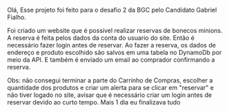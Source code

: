 Olá,
Esse projeto foi feito para o desafio 2 da BGC pelo
Candidato Gabriel Fialho.

Foi criado um website que é possível realizar reservas de bonecos minions.
A reserva é feita pelos dados da conta do usuario do site.
Então é necessário fazer login antes de reservar.
Ao fazer a reserva, os dados de endereço e produto escolhido são salvos em uma tabela no DynamoDb por meio da API.
E também é enviado um email ao comprador confirmando a reserva.


Obs: não consegui terminar a parte do Carrinho de Compras, escolher a quantidade dos produtos e criar um alerta para se clicar em "reservar" e não tiver logado no site, avisar que é necessário criar um login antes de reservar devido ao curto tempo. Mais 1 dia eu finalizava tudo
